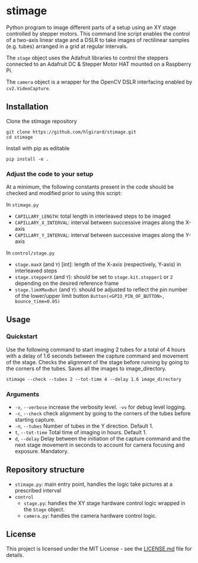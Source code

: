 # stimage

Python program to image different parts of a setup using an XY stage controlled by stepper motors.
This command line script enables the control of a two-axis linear stage and a DSLR to take images of rectilinear samples (e.g. tubes) arranged in a grid at regular intervals.

The `stage` object uses the Adafruit libraries to control the steppers connected to an Adafruit DC & Stepper Motor HAT mounted on a Raspberry Pi.

The `camera` object is a wrapper for the OpenCV DSLR interfacing enabled by `cv2.VideoCapture`.

## Installation

Clone the stimage repository

```
git clone https://github.com/hlgirard/stimage.git
cd stimage
```

Install with pip as editable

```
pip install -e .
```

### Adjust the code to your setup

At a minimum, the following constants present in the code should be checked and modified prior to using this script:

In `stimage.py`
- `CAPILLARY_LENGTH`: total length in interleaved steps to be imaged
- `CAPILLARY_X_INTERVAL`: interval between successive images along the X-axis
- `CAPILLARY_Y_INTERVAL`: interval between successive images along the Y-axis

In `control/stage.py`
- `stage.maxX` (and `Y`) [int]: length of the X-axis (respectively, Y-axis) in interleaved steps
- `stage.stepperX` (and `Y`): should be set to `stage.kit.stepper1` or `2` depending on the desired reference frame
- `stage.limXMaxBut` (and `Y`): should be adjusted to reflect the pin number of the lower/upper limit button `Button(<GPIO_PIN_OF_BUTTON>, bounce_time=0.05)`


## Usage

### Quickstart

Use the following command to start imaging 2 tubes for a total of 4 hours with a delay of 1.6 seconds between the capture command and movement of the stage. Checks the alignment of the stage before running by going to the corners of the tubes. Saves all the images to image_directory.

```
stimage --check --tubes 2 --tot-time 4 --delay 1.6 image_directory
```

### Arguments

- `-v`, `--verbose` increase the verbosity level. `-vv` for debug level logging.
- `-c`, `--check` check alignment by going to the corners of the tubes before starting capture.
- `-n`, `--tubes` Number of tubes in the Y direction. Default 1.
- `t`, `--tot-time` Total time of imaging in hours. Default 1.
- `d`, `--delay` Delay between the initiation of the capture command and the next stage movement in seconds to account for camera focusing and exposure. Mandatory.

## Repository structure

- `stimage.py`: main entry point, handles the logic take pictures at a prescribed interval
- `control`
    - `stage.py`: handles the XY stage hardware control logic wrapped in the `Stage` object.
    - `camera.py`: handles the camera hardware control logic.

## License

This project is licensed under the MIT License - see the [LICENSE.md](LICENSE.md) file for details.

